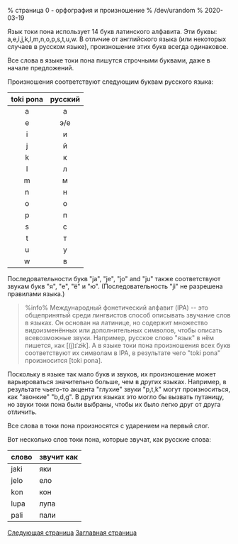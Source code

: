% страница 0 - орфография и произношение
% /dev/urandom
% 2020-03-19

Язык токи пона использует 14 букв латинского алфавита. Эти буквы:
a,e,i,j,k,l,m,n,o,p,s,t,u,w. В отличие от английского языка (или некоторых
случаев в русском языке), произношение этих букв всегда одинаковое.

Все слова в языке токи пона пишутся строчными буквами, даже в начале
предложений.

Произношения соответствуют следующим буквам русского языка:

| toki pona | русский |
|:---------:|:-------:|
| a | а |
| e | э/е |
| i | и |
| j | й |
| k | к |
| l | л |
| m | м |
| n | н |
| o | о |
| p | п |
| s | с |
| t | т |
| u | у |
| w | в |

Последовательности букв "ja", "je", "jo" and "ju" также соответствуют звукам
букв "я", "е", "ё" и "ю". (Последовательность "ji" не разрешена правилами
языка.)

> %info%
> Международный фонетический алфавит (IPA) -- это общепринятый среди лингвистов
> способ описывать звучание слов в языках. Он основан на латинице, но содержит
> множество видоизменённых или дополнительных символов, чтобы описать
> всевозможные звуки. Например, русское слово "язык" в нём пишется, как
> [(j)ɪˈzɨk]. А в языке токи пона произношения всех букв соответствуют их
> символам в IPA, в результате чего "toki pona" произносится [toki pona].

Поскольку в языке так мало букв и звуков, их произношение может варьироваться
значительно больше, чем в других языках. Например, в результате чьего-то акцента
"глухие" звуки "p,t,k" могут произноситься, как "звонкие" "b,d,g". В других
языках это могло бы вызвать путаницу, но звуки токи пона были выбраны, чтобы их
было легко друг от друга отличить.

Все слова в токи пона произносятся с ударением на первый слог.

Вот несколько слов токи пона, которые звучат, как русские слова:

| слово     | звучит как        |
|-----------|-------------------|
| jaki      | яки               |
| jelo      | ело               |
| kon       | кон               |
| lupa      | лупа              |
| pali      | пали              |

[Следующая страница](ru_1.html) [Заглавная страница](ru_index.html)
